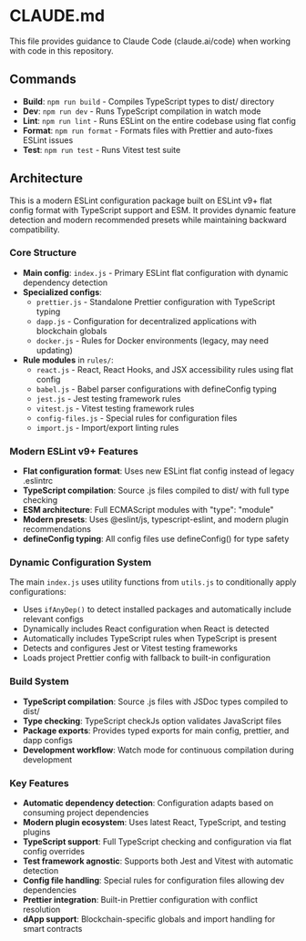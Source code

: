 <!-- DOCTOC SKIP -->

# CLAUDE.md

This file provides guidance to Claude Code (claude.ai/code) when working with code in this repository.

## Commands

- **Build**: `npm run build` - Compiles TypeScript types to dist/ directory
- **Dev**: `npm run dev` - Runs TypeScript compilation in watch mode
- **Lint**: `npm run lint` - Runs ESLint on the entire codebase using flat config
- **Format**: `npm run format` - Formats files with Prettier and auto-fixes ESLint issues
- **Test**: `npm run test` - Runs Vitest test suite

## Architecture

This is a modern ESLint configuration package built on ESLint v9+ flat config format with TypeScript support and ESM. It
provides dynamic feature detection and modern recommended presets while maintaining backward compatibility.

### Core Structure

- **Main config**: `index.js` - Primary ESLint flat configuration with dynamic dependency detection
- **Specialized configs**:
  - `prettier.js` - Standalone Prettier configuration with TypeScript typing
  - `dapp.js` - Configuration for decentralized applications with blockchain globals
  - `docker.js` - Rules for Docker environments (legacy, may need updating)
- **Rule modules** in `rules/`:
  - `react.js` - React, React Hooks, and JSX accessibility rules using flat config
  - `babel.js` - Babel parser configurations with defineConfig typing
  - `jest.js` - Jest testing framework rules
  - `vitest.js` - Vitest testing framework rules
  - `config-files.js` - Special rules for configuration files
  - `import.js` - Import/export linting rules

### Modern ESLint v9+ Features

- **Flat configuration format**: Uses new ESLint flat config instead of legacy .eslintrc
- **TypeScript compilation**: Source .js files compiled to dist/ with full type checking
- **ESM architecture**: Full ECMAScript modules with "type": "module"
- **Modern presets**: Uses @eslint/js, typescript-eslint, and modern plugin recommendations
- **defineConfig typing**: All config files use defineConfig() for type safety

### Dynamic Configuration System

The main `index.js` uses utility functions from `utils.js` to conditionally apply configurations:

- Uses `ifAnyDep()` to detect installed packages and automatically include relevant configs
- Dynamically includes React configuration when React is detected
- Automatically includes TypeScript rules when TypeScript is present
- Detects and configures Jest or Vitest testing frameworks
- Loads project Prettier config with fallback to built-in configuration

### Build System

- **TypeScript compilation**: Source .js files with JSDoc types compiled to dist/
- **Type checking**: TypeScript checkJs option validates JavaScript files
- **Package exports**: Provides typed exports for main config, prettier, and dapp configs
- **Development workflow**: Watch mode for continuous compilation during development

### Key Features

- **Automatic dependency detection**: Configuration adapts based on consuming project dependencies
- **Modern plugin ecosystem**: Uses latest React, TypeScript, and testing plugins
- **TypeScript support**: Full TypeScript checking and configuration via flat config overrides
- **Test framework agnostic**: Supports both Jest and Vitest with automatic detection
- **Config file handling**: Special rules for configuration files allowing dev dependencies
- **Prettier integration**: Built-in Prettier configuration with conflict resolution
- **dApp support**: Blockchain-specific globals and import handling for smart contracts
